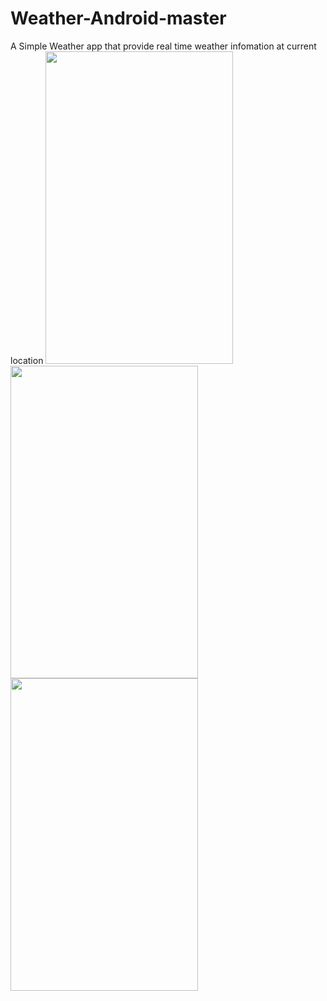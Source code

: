 # Weather-Android-master
A Simple Weather app that provide real time weather infomation at current location
<img src="https://i.imgur.com/DwHnVFT.png" width="300" height="500" >  <img src="https://i.imgur.com/97VZV6N.png" width="300" height="500">
<img src="https://i.imgur.com/Is8YT1M.png" width="300" height="500">
 
